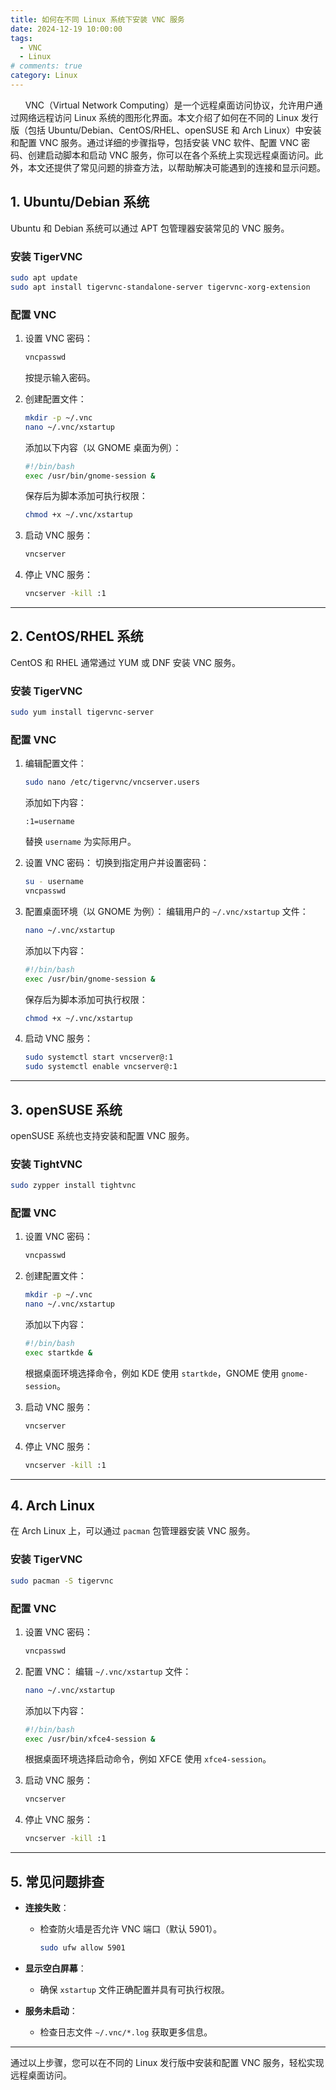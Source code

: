 ```yaml
---
title: 如何在不同 Linux 系统下安装 VNC 服务
date: 2024-12-19 10:00:00
tags:
  - VNC
  - Linux
# comments: true
category: Linux
---
```


&nbsp;&nbsp;&nbsp;&nbsp;&nbsp;&nbsp;VNC（Virtual Network Computing）是一个远程桌面访问协议，允许用户通过网络远程访问 Linux 系统的图形化界面。本文介绍了如何在不同的 Linux 发行版（包括 Ubuntu/Debian、CentOS/RHEL、openSUSE 和 Arch Linux）中安装和配置 VNC 服务。通过详细的步骤指导，包括安装 VNC 软件、配置 VNC 密码、创建启动脚本和启动 VNC 服务，你可以在各个系统上实现远程桌面访问。此外，本文还提供了常见问题的排查方法，以帮助解决可能遇到的连接和显示问题。

<!-- more -->

## 1. Ubuntu/Debian 系统

Ubuntu 和 Debian 系统可以通过 APT 包管理器安装常见的 VNC 服务。

### 安装 TigerVNC
```bash
sudo apt update
sudo apt install tigervnc-standalone-server tigervnc-xorg-extension
```

### 配置 VNC
1. 设置 VNC 密码：
   ```bash
   vncpasswd
   ```
   按提示输入密码。

2. 创建配置文件：
   ```bash
   mkdir -p ~/.vnc
   nano ~/.vnc/xstartup
   ```
   添加以下内容（以 GNOME 桌面为例）：
   ```bash
   #!/bin/bash
   exec /usr/bin/gnome-session &
   ```
   保存后为脚本添加可执行权限：
   ```bash
   chmod +x ~/.vnc/xstartup
   ```

3. 启动 VNC 服务：
   ```bash
   vncserver
   ```

4. 停止 VNC 服务：
   ```bash
   vncserver -kill :1
   ```

---

## 2. CentOS/RHEL 系统

CentOS 和 RHEL 通常通过 YUM 或 DNF 安装 VNC 服务。

### 安装 TigerVNC
```bash
sudo yum install tigervnc-server
```

### 配置 VNC
1. 编辑配置文件：
   ```bash
   sudo nano /etc/tigervnc/vncserver.users
   ```
   添加如下内容：
   ```
   :1=username
   ```
   替换 `username` 为实际用户。

2. 设置 VNC 密码：
   切换到指定用户并设置密码：
   ```bash
   su - username
   vncpasswd
   ```

3. 配置桌面环境（以 GNOME 为例）：
   编辑用户的 `~/.vnc/xstartup` 文件：
   ```bash
   nano ~/.vnc/xstartup
   ```
   添加以下内容：
   ```bash
   #!/bin/bash
   exec /usr/bin/gnome-session &
   ```
   保存后为脚本添加可执行权限：
   ```bash
   chmod +x ~/.vnc/xstartup
   ```

4. 启动 VNC 服务：
   ```bash
   sudo systemctl start vncserver@:1
   sudo systemctl enable vncserver@:1
   ```

---

## 3. openSUSE 系统

openSUSE 系统也支持安装和配置 VNC 服务。

### 安装 TightVNC
```bash
sudo zypper install tightvnc
```

### 配置 VNC
1. 设置 VNC 密码：
   ```bash
   vncpasswd
   ```

2. 创建配置文件：
   ```bash
   mkdir -p ~/.vnc
   nano ~/.vnc/xstartup
   ```
   添加以下内容：
   ```bash
   #!/bin/bash
   exec startkde &
   ```
   根据桌面环境选择命令，例如 KDE 使用 `startkde`，GNOME 使用 `gnome-session`。

3. 启动 VNC 服务：
   ```bash
   vncserver
   ```

4. 停止 VNC 服务：
   ```bash
   vncserver -kill :1
   ```

---

## 4. Arch Linux

在 Arch Linux 上，可以通过 `pacman` 包管理器安装 VNC 服务。

### 安装 TigerVNC
```bash
sudo pacman -S tigervnc
```

### 配置 VNC
1. 设置 VNC 密码：
   ```bash
   vncpasswd
   ```

2. 配置 VNC：
   编辑 `~/.vnc/xstartup` 文件：
   ```bash
   nano ~/.vnc/xstartup
   ```
   添加以下内容：
   ```bash
   #!/bin/bash
   exec /usr/bin/xfce4-session &
   ```
   根据桌面环境选择启动命令，例如 XFCE 使用 `xfce4-session`。

3. 启动 VNC 服务：
   ```bash
   vncserver
   ```

4. 停止 VNC 服务：
   ```bash
   vncserver -kill :1
   ```

---

## 5. 常见问题排查

- **连接失败**：
  - 检查防火墙是否允许 VNC 端口（默认 5901）。
    ```bash
    sudo ufw allow 5901
    ```

- **显示空白屏幕**：
  - 确保 `xstartup` 文件正确配置并具有可执行权限。

- **服务未启动**：
  - 检查日志文件 `~/.vnc/*.log` 获取更多信息。

---

通过以上步骤，您可以在不同的 Linux 发行版中安装和配置 VNC 服务，轻松实现远程桌面访问。